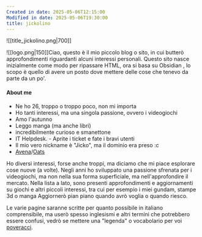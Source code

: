 ```yaml
---
Created in date: 2025-05-06T12:15:00
Modified in date: 2025-05-06T19:30:00
title: jickolino
---
```

![[title_jickolino.png|700]]

![[logo.png|150]]Ciao, questo è il mio piccolo blog o sito, in cui butterò approfondimenti riguardanti alcuni interessi personali.
Questo sito nasce inizialmente come modo per ripassare HTML, ora si basa su Obsidian [­](https://www.youtube.com/watch?v=dQw4w9WgXcQ), lo scopo è quello di avere un posto dove mettere delle cose che tenevo da parte da un po'.

#### About me
- Ne ho 26, troppo o troppo poco, non mi importa
- Ho tanti interessi, ma una singola passione, ovvero i videogiochi
- Amo l'autunno
- Leggo manga (ma anche libri)
- incredibilmente curioso e smanettone
- IT Helpdesk. - Aprite i ticket e fate i bravi utenti
- Il mio vero nickname è "Jicko", ma il dominio era preso :c
- [Avena](https://www.youtube.com/watch?v=eROxZEGxhw4)/[Oats](https://www.youtube.com/watch?v=uPNWacFqA7I)

Ho diversi interessi, forse anche troppi, ma diciamo che mi piace esplorare cose nuove (a volte).
Negli anni ho sviluppato una passione sfrenata per i videogiochi, ma non nella sua forma superficiale, ma nell'approfondire il mercato.
Nella lista a lato, sono presenti approfondimenti e aggiornamenti su giochi e altri piccoli interessi, tra cui per esempio i miei gundam, stampe 3d o manga
Aggiornerò pian piano quando avrò voglia o quando riesco.

Le varie pagine saranne scritte per quanto possibile in italiano comprensibile, ma userò spesso inglesismi e altri termini che potrebbero essere confusi, vedrò se mettere una "legenda" o vocabolario per voi [poveracci](https://www.treccani.it/vocabolario/scherzare/).